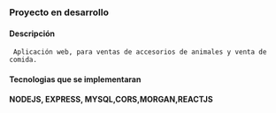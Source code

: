 ### Proyecto en desarrollo

#### Descripción

```  Aplicación web, para ventas de accesorios de animales y venta de comida. ```

#### Tecnologias que se implementaran

#### NODEJS, EXPRESS, MYSQL,CORS,MORGAN,REACTJS